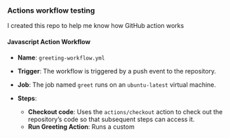 ### Actions workflow testing

I created this repo to help me know how GitHub action works

#### Javascript Action Workflow

- **Name**: `greeting-workflow.yml`

- **Trigger**: The workflow is triggered by a push event to the repository.

- **Job**: The job named `greet` runs on an `ubuntu-latest` virtual machine.

- **Steps**:
  - **Checkout code**: Uses the `actions/checkout` action to check out the repository’s code so that subsequent steps can access it.
  - **Run Greeting Action**: Runs a custom 
